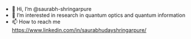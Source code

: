 - 👋 Hi, I’m @saurabh-shringarpure
- 👀 I’m interested in research in quantum optics and quantum information
- 📫 How to reach me https://www.linkedin.com/in/saurabhudayshringarpure/

<!---
saurabh-shringarpure/saurabh-shringarpure is a ✨ special ✨ repository because its `README.md` (this file) appears on your GitHub profile.
You can click the Preview link to take a look at your changes.
--->

